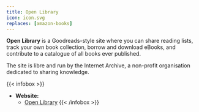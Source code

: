 ```yaml
---
title: Open Library
icon: icon.svg
replaces: [amazon-books]
---
```


**Open Library** is a Goodreads-style site where you can share reading lists, track your own book collection, borrow and download eBooks, and contribute to a catalogue of all books ever published.

The site is libre and run by the Internet Archive, a non-profit organisation dedicated to sharing knowledge.

{{< infobox >}}
- **Website:** 
    - [Open Library](https://openlibrary.org/)
{{< /infobox >}}
